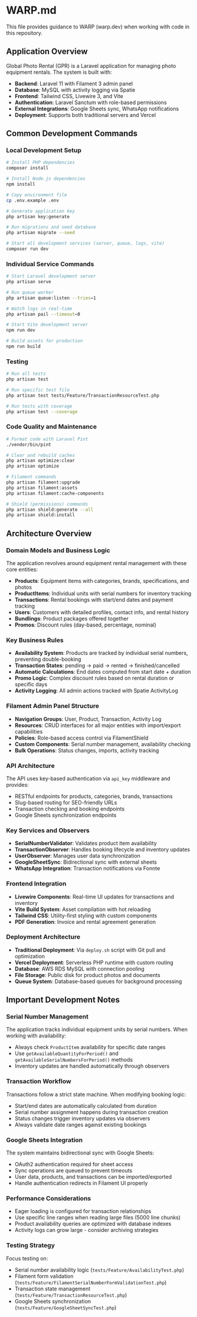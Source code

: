 # WARP.md

This file provides guidance to WARP (warp.dev) when working with code in this repository.

## Application Overview

Global Photo Rental (GPR) is a Laravel application for managing photo equipment rentals. The system is built with:
- **Backend**: Laravel 11 with Filament 3 admin panel
- **Database**: MySQL with activity logging via Spatie
- **Frontend**: Tailwind CSS, Livewire 3, and Vite
- **Authentication**: Laravel Sanctum with role-based permissions
- **External Integrations**: Google Sheets sync, WhatsApp notifications
- **Deployment**: Supports both traditional servers and Vercel

## Common Development Commands

### Local Development Setup
```bash
# Install PHP dependencies
composer install

# Install Node.js dependencies
npm install

# Copy environment file
cp .env.example .env

# Generate application key
php artisan key:generate

# Run migrations and seed database
php artisan migrate --seed

# Start all development services (server, queue, logs, vite)
composer run dev
```

### Individual Service Commands
```bash
# Start Laravel development server
php artisan serve

# Run queue worker
php artisan queue:listen --tries=1

# Watch logs in real-time
php artisan pail --timeout=0

# Start Vite development server
npm run dev

# Build assets for production
npm run build
```

### Testing
```bash
# Run all tests
php artisan test

# Run specific test file
php artisan test tests/Feature/TransactionResourceTest.php

# Run tests with coverage
php artisan test --coverage
```

### Code Quality and Maintenance
```bash
# Format code with Laravel Pint
./vendor/bin/pint

# Clear and rebuild caches
php artisan optimize:clear
php artisan optimize

# Filament commands
php artisan filament:upgrade
php artisan filament:assets
php artisan filament:cache-components

# Shield (permissions) commands
php artisan shield:generate --all
php artisan shield:install
```

## Architecture Overview

### Domain Models and Business Logic
The application revolves around equipment rental management with these core entities:

- **Products**: Equipment items with categories, brands, specifications, and photos
- **ProductItems**: Individual units with serial numbers for inventory tracking
- **Transactions**: Rental bookings with start/end dates and payment tracking
- **Users**: Customers with detailed profiles, contact info, and rental history
- **Bundlings**: Product packages offered together
- **Promos**: Discount rules (day-based, percentage, nominal)

### Key Business Rules
- **Availability System**: Products are tracked by individual serial numbers, preventing double-booking
- **Transaction States**: pending → paid → rented → finished/cancelled
- **Automatic Calculations**: End dates computed from start date + duration
- **Promo Logic**: Complex discount rules based on rental duration or specific days
- **Activity Logging**: All admin actions tracked with Spatie ActivityLog

### Filament Admin Panel Structure
- **Navigation Groups**: User, Product, Transaction, Activity Log
- **Resources**: CRUD interfaces for all major entities with import/export capabilities
- **Policies**: Role-based access control via FilamentShield
- **Custom Components**: Serial number management, availability checking
- **Bulk Operations**: Status changes, imports, activity tracking

### API Architecture
The API uses key-based authentication via `api_key` middleware and provides:
- RESTful endpoints for products, categories, brands, transactions
- Slug-based routing for SEO-friendly URLs
- Transaction checking and booking endpoints
- Google Sheets synchronization endpoints

### Key Services and Observers
- **SerialNumberValidator**: Validates product item availability
- **TransactionObserver**: Handles booking lifecycle and inventory updates
- **UserObserver**: Manages user data synchronization
- **GoogleSheetSync**: Bidirectional sync with external sheets
- **WhatsApp Integration**: Transaction notifications via Fonnte

### Frontend Integration
- **Livewire Components**: Real-time UI updates for transactions and inventory
- **Vite Build System**: Asset compilation with hot reloading
- **Tailwind CSS**: Utility-first styling with custom components
- **PDF Generation**: Invoice and rental agreement generation

### Deployment Architecture
- **Traditional Deployment**: Via `deploy.sh` script with Git pull and optimization
- **Vercel Deployment**: Serverless PHP runtime with custom routing
- **Database**: AWS RDS MySQL with connection pooling
- **File Storage**: Public disk for product photos and documents
- **Queue System**: Database-based queues for background processing

## Important Development Notes

### Serial Number Management
The application tracks individual equipment units by serial numbers. When working with availability:
- Always check `ProductItem` availability for specific date ranges
- Use `getAvailableQuantityForPeriod()` and `getAvailableSerialNumbersForPeriod()` methods
- Inventory updates are handled automatically through observers

### Transaction Workflow
Transactions follow a strict state machine. When modifying booking logic:
- Start/end dates are automatically calculated from duration
- Serial number assignment happens during transaction creation
- Status changes trigger inventory updates via observers
- Always validate date ranges against existing bookings

### Google Sheets Integration
The system maintains bidirectional sync with Google Sheets:
- OAuth2 authentication required for sheet access
- Sync operations are queued to prevent timeouts
- User data, products, and transactions can be imported/exported
- Handle authentication redirects in Filament UI properly

### Performance Considerations
- Eager loading is configured for transaction relationships
- Use specific line ranges when reading large files (5000 line chunks)
- Product availability queries are optimized with database indexes
- Activity logs can grow large - consider archiving strategies

### Testing Strategy
Focus testing on:
- Serial number availability logic (`tests/Feature/AvailabilityTest.php`)
- Filament form validation (`tests/Feature/FilamentSerialNumberFormValidationTest.php`)
- Transaction state management (`tests/Feature/TransactionResourceTest.php`)
- Google Sheets synchronization (`tests/Feature/GoogleSheetSyncTest.php`)
